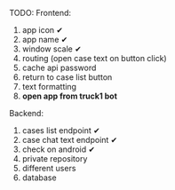 TODO:
Frontend:
1. app icon ✔
2. app name ✔
3. window scale ✔
4. routing (open case text on button click)
5. cache api password
6. return to case list button
7. text formatting
8. **open app from truck1 bot**

Backend:
1. cases list endpoint ✔
2. case chat text endpoint ✔
3. check on android ✔
4. private repository
5. different users
6. database
